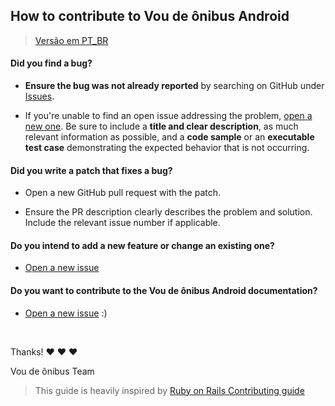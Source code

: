## How to contribute to Vou de ônibus Android

> [Versão em PT_BR](CONTRIBUTING-BR.md)

#### **Did you find a bug?**

* **Ensure the bug was not already reported** by searching on GitHub under [Issues](https://github.com/voudeonibus/vdb-android/issues).

* If you're unable to find an open issue addressing the problem, [open a new one](https://github.com/voudeonibus/vdb-android/issues/new). Be sure to include a **title and clear description**, as much relevant information as possible, and a **code sample** or an **executable test case** demonstrating the expected behavior that is not occurring.

#### **Did you write a patch that fixes a bug?**

* Open a new GitHub pull request with the patch.

* Ensure the PR description clearly describes the problem and solution. Include the relevant issue number if applicable.

#### **Do you intend to add a new feature or change an existing one?**

* [Open a new issue](https://github.com/voudeonibus/vdb-android/issues/new)

#### **Do you want to contribute to the Vou de ônibus Android documentation?**

* [Open a new issue](https://github.com/voudeonibus/vdb-android/issues/new) :)

</br>

Thanks! :heart: :heart: :heart:

Vou de ônibus Team

> This guide is heavily inspired by [Ruby on Rails Contributing guide](https://github.com/rails/rails/blob/master/CONTRIBUTING.md)
